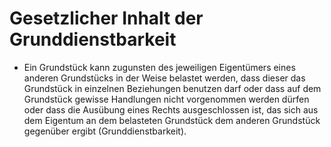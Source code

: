 # Gesetzlicher Inhalt der Grunddienstbarkeit

- Ein Grundstück kann zugunsten des jeweiligen Eigentümers eines anderen Grundstücks in der Weise belastet werden, dass dieser das Grundstück in einzelnen Beziehungen benutzen darf oder dass auf dem Grundstück gewisse Handlungen nicht vorgenommen werden dürfen oder dass die Ausübung eines Rechts ausgeschlossen ist, das sich aus dem Eigentum an dem belasteten Grundstück dem anderen Grundstück gegenüber ergibt (Grunddienstbarkeit).

